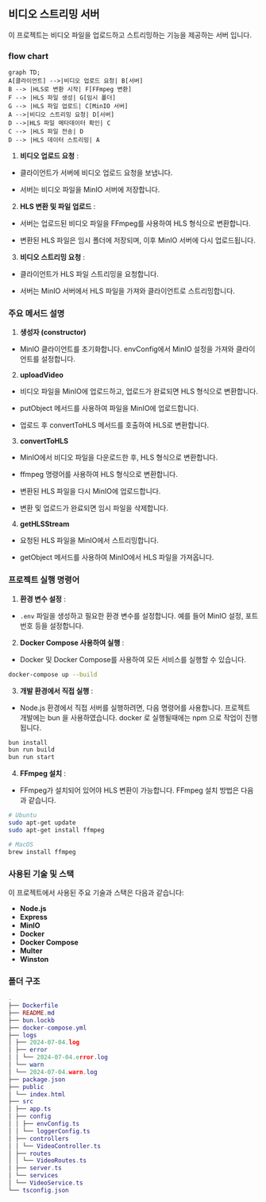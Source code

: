 ## 비디오 스트리밍 서버

이 프로젝트는 비디오 파일을 업로드하고 스트리밍하는 기능을 제공하는 서버 입니다.

### flow chart

```mermaid
graph TD;
A[클라이언트] -->|비디오 업로드 요청| B[서버]
B --> |HLS로 변환 시작| F[FFmpeg 변환]
F --> |HLS 파일 생성| G[임시 폴더]
G --> |HLS 파일 업로드| C[MinIO 서버]
A -->|비디오 스트리밍 요청| D[서버]
D -->|HLS 파일 메타데이터 확인| C
C --> |HLS 파일 전송| D
D --> |HLS 데이터 스트리밍| A

```

1. **비디오 업로드 요청** :

- 클라이언트가 서버에 비디오 업로드 요청을 보냅니다.

- 서버는 비디오 파일을 MinIO 서버에 저장합니다.

2. **HLS 변환 및 파일 업로드** :

- 서버는 업로드된 비디오 파일을 FFmpeg를 사용하여 HLS 형식으로 변환합니다.

- 변환된 HLS 파일은 임시 폴더에 저장되며, 이후 MinIO 서버에 다시 업로드됩니다.

3. **비디오 스트리밍 요청** :

- 클라이언트가 HLS 파일 스트리밍을 요청합니다.

- 서버는 MinIO 서버에서 HLS 파일을 가져와 클라이언트로 스트리밍합니다.

### 주요 메서드 설명

1. **생성자 (constructor)**

- MinIO 클라이언트를 초기화합니다. envConfig에서 MinIO 설정을 가져와 클라이언트를 설정합니다.

2. **uploadVideo**

- 비디오 파일을 MinIO에 업로드하고, 업로드가 완료되면 HLS 형식으로 변환합니다.

- putObject 메서드를 사용하여 파일을 MinIO에 업로드합니다.

- 업로드 후 convertToHLS 메서드를 호출하여 HLS로 변환합니다.

3. **convertToHLS**

- MinIO에서 비디오 파일을 다운로드한 후, HLS 형식으로 변환합니다.

- ffmpeg 명령어를 사용하여 HLS 형식으로 변환합니다.

- 변환된 HLS 파일을 다시 MinIO에 업로드합니다.

- 변환 및 업로드가 완료되면 임시 파일을 삭제합니다.

4. **getHLSStream**

- 요청된 HLS 파일을 MinIO에서 스트리밍합니다.

- getObject 메서드를 사용하여 MinIO에서 HLS 파일을 가져옵니다.

### 프로젝트 실행 명령어

1. **환경 변수 설정** :

- `.env` 파일을 생성하고 필요한 환경 변수를 설정합니다. 예를 들어 MinIO 설정, 포트 번호 등을 설정합니다.

2. **Docker Compose 사용하여 실행** :

- Docker 및 Docker Compose를 사용하여 모든 서비스를 실행할 수 있습니다.

```sh
docker-compose up --build
```

3. **개발 환경에서 직접 실행** :

- Node.js 환경에서 직접 서버를 실행하려면, 다음 명령어를 사용합니다.
프로젝트 개발에는 bun 을 사용하였습니다.
docker 로 실행될때에는 npm 으로 작업이 진행됩니다.

```sh
bun install
bun run build
bun run start
```

4. **FFmpeg 설치** :

- FFmpeg가 설치되어 있어야 HLS 변환이 가능합니다. FFmpeg 설치 방법은 다음과 같습니다.

```sh
# Ubuntu
sudo apt-get update
sudo apt-get install ffmpeg

# MacOS
brew install ffmpeg
```

### 사용된 기술 및 스택

이 프로젝트에서 사용된 주요 기술과 스택은 다음과 같습니다:

- **Node.js**
- **Express**
- **MinIO**
- **Docker**
- **Docker Compose**
- **Multer**
- **Winston**

### 폴더 구조

```lua
.
├── Dockerfile
├── README.md
├── bun.lockb
├── docker-compose.yml
├── logs
│ ├── 2024-07-04.log
│ ├── error
│ │ └── 2024-07-04.error.log
│ └── warn
│ └── 2024-07-04.warn.log
├── package.json
├── public
│ └── index.html
├── src
│ ├── app.ts
│ ├── config
│ │ ├── envConfig.ts
│ │ └── loggerConfig.ts
│ ├── controllers
│ │ └── VideoController.ts
│ ├── routes
│ │ └── VideoRoutes.ts
│ ├── server.ts
│ └── services
│ └── VideoService.ts
└── tsconfig.json
```

